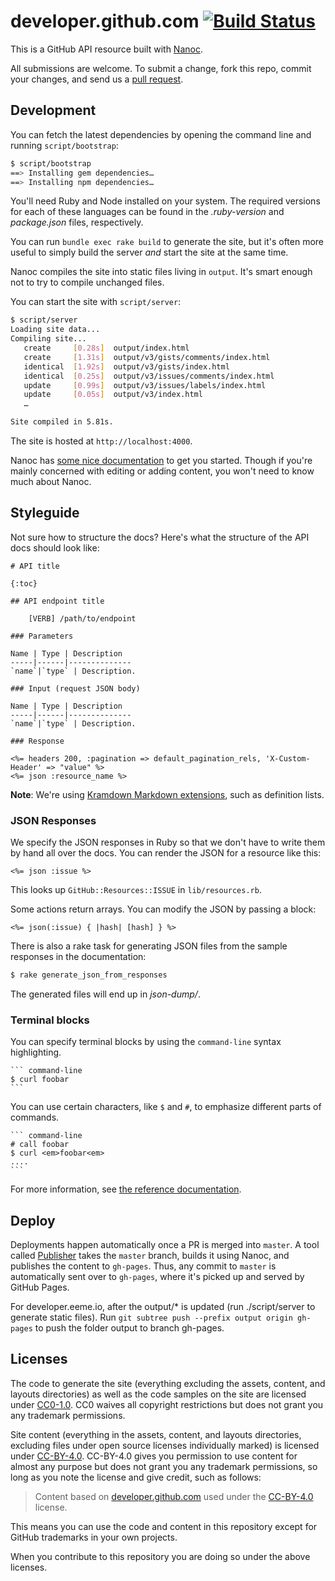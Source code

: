 # developer.github.com [![Build Status](https://travis-ci.org/xuehung/eeme-apidoc.svg?branch=master)](https://travis-ci.org/github/developer.github.com)


This is a GitHub API resource built with [Nanoc][nanoc].

All submissions are welcome. To submit a change, fork this repo, commit your changes, and send us a [pull request](http://help.github.com/send-pull-requests/).

## Development

You can fetch the latest dependencies by opening the command line and running `script/bootstrap`:

``` sh
$ script/bootstrap
==> Installing gem dependencies…
==> Installing npm dependencies…
```

You'll need Ruby and Node installed on your system. The required versions for each of these languages can be found in the *.ruby-version* and *package.json* files, respectively.

You can run `bundle exec rake build` to generate the site, but it's often more useful
to simply build the server *and* start the site at the same time.

Nanoc compiles the site into static files living in `output`.  It's
smart enough not to try to compile unchanged files.

You can start the site with `script/server`:

``` sh
$ script/server
Loading site data...
Compiling site...
   create     [0.28s]  output/index.html
   create     [1.31s]  output/v3/gists/comments/index.html
   identical  [1.92s]  output/v3/gists/index.html
   identical  [0.25s]  output/v3/issues/comments/index.html
   update     [0.99s]  output/v3/issues/labels/index.html
   update     [0.05s]  output/v3/index.html
   …

Site compiled in 5.81s.
```

The site is hosted at `http://localhost:4000`.

Nanoc has [some nice documentation](http://nanoc.ws/docs/tutorial/) to get you started.  Though if you're mainly concerned with editing or adding content, you won't need to know much about Nanoc.

[nanoc]: http://nanoc.ws/

## Styleguide

Not sure how to structure the docs?  Here's what the structure of the
API docs should look like:

    # API title

    {:toc}

    ## API endpoint title

        [VERB] /path/to/endpoint

    ### Parameters

    Name | Type | Description
    -----|------|--------------
    `name`|`type` | Description.

    ### Input (request JSON body)

    Name | Type | Description
    -----|------|--------------
    `name`|`type` | Description.

    ### Response

    <%= headers 200, :pagination => default_pagination_rels, 'X-Custom-Header' => "value" %>
    <%= json :resource_name %>

**Note**: We're using [Kramdown Markdown extensions](http://kramdown.gettalong.org/syntax.html), such as definition lists.

### JSON Responses

We specify the JSON responses in Ruby so that we don't have to write
them by hand all over the docs.  You can render the JSON for a resource
like this:

```erb
<%= json :issue %>
```

This looks up `GitHub::Resources::ISSUE` in `lib/resources.rb`.

Some actions return arrays.  You can modify the JSON by passing a block:

```erb
<%= json(:issue) { |hash| [hash] } %>
```

There is also a rake task for generating JSON files from the sample responses in the documentation:

``` sh
$ rake generate_json_from_responses
```

The generated files will end up in *json-dump/*.

### Terminal blocks

You can specify terminal blocks by using the `command-line` syntax highlighting.

    ``` command-line
    $ curl foobar
    ```

You can use certain characters, like `$` and `#`, to emphasize different parts
of commands.

    ``` command-line
    # call foobar
    $ curl <em>foobar<em>
    ....
    ```

For more information, see [the reference documentation](https://github.com/gjtorikian/extended-markdown-filter#command-line-highlighting).

## Deploy

Deployments happen automatically once a PR is merged into `master`. A tool called [Publisher](https://github.com/gjtorikian/publisher) takes the `master` branch, builds it using Nanoc, and publishes the content to `gh-pages`. Thus, any commit to `master` is automatically sent over to `gh-pages`, where it's picked up and served by GitHub Pages.

For developer.eeme.io, after the output/* is updated (run ./script/server to generate static files). Run `git subtree push --prefix output origin gh-pages` to push the folder output to branch gh-pages.

## Licenses

The code to generate the site (everything excluding the assets, content,
and layouts directories) as well as the code samples on the site are
licensed under
[CC0-1.0](https://creativecommons.org/publicdomain/zero/1.0/legalcode).
CC0 waives all copyright restrictions but does not grant you any trademark
permissions.

Site content (everything in the assets, content, and layouts directories,
excluding files under open source licenses individually marked) is licensed
under [CC-BY-4.0](https://creativecommons.org/licenses/by/4.0/). CC-BY-4.0
gives you permission to use content for almost any purpose but does not grant
you any trademark permissions, so long as you note the license and give credit,
such as follows:

> Content based on
> <a href="https://github.com/github/developer.github.com">developer.github.com</a>
> used under the
> <a href="https://creativecommons.org/licenses/by/4.0/">CC-BY-4.0</a>
> license.</a>

This means you can use the code and content in this repository except for
GitHub trademarks in your own projects.

When you contribute to this repository you are doing so under the above
licenses.
